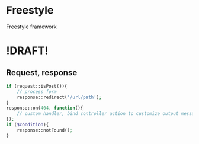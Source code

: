 # Freestyle
Freestyle framework

# !DRAFT!

## Request, response
```php
if (request::isPost()){
    // process form
    response::redirect('/url/path');
}
response::on(404, function(){
    // custom handler, bind controller action to customize output message
});
if ($condition){
    response::notFound();
}
```



